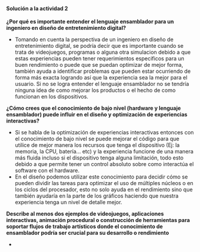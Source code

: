 #### Solución a la actividad 2


**¿Por qué es importante entender el lenguaje ensamblador para un ingeniero en diseño de entretenimiento digital?**

- Tomando en cuenta la perspectiva de un ingeniero en diseño de entretenimiento digital, se podría decir que es importante cuando se trata de videojuegos, programas o alguna otra simulacion debido a que estas experiencias
  pueden tener requerimientos especificos para un buen rendimiento o puede que se puedan optimizar de mejor forma, también ayuda a identificar problemas que pueden estar
  ocurriendo de forma más exacta logrando así que la experiencia sea la mejor para el usuario. Si no se logra entender el lenguaje ensamblador no se tendría ninguna idea de como mejorar los productos o el hecho de como
  funcionan en los dispositivos.
  

**¿Cómo crees que el conocimiento de bajo nivel (hardware y lenguaje ensamblador) puede influir en el diseño y optimización de experiencias interactivas?**

- Si se habla de la optimización de experiencias interactivas entonces con el conocimiento de bajo nivel se puede mejorar el código para que utilice de mejor manera los recursos que tenga el dispositivo
(Ej: la memoria, la CPU, batería... etc) y la experiencia funcione de una manera más fluida incluso si el dispositivo tenga alguna limitación, todo esto debido a que permite tener un control absoluto sobre como interactúa
el software con el hardware.
- En el diseño podemos utilizar este conocimiento para decidir cómo se pueden dividir las tareas para optimizar el uso de múltiples núcleos o en los ciclos del procesador, esto no solo ayuda en el rendimiento sino
 que también ayudaría en la parte de los gráficos haciendo que nuestra experiencia tenga un nivel de detalle mejor.
  
**Describe al menos dos ejemplos de videojuegos, aplicaciones interactivas, animación procedural o construcción de herramientas para soportar flujos de trabajo artísticos donde el conocimiento de ensamblador podría ser
crucial para su desarrollo o rendimiento**

-
